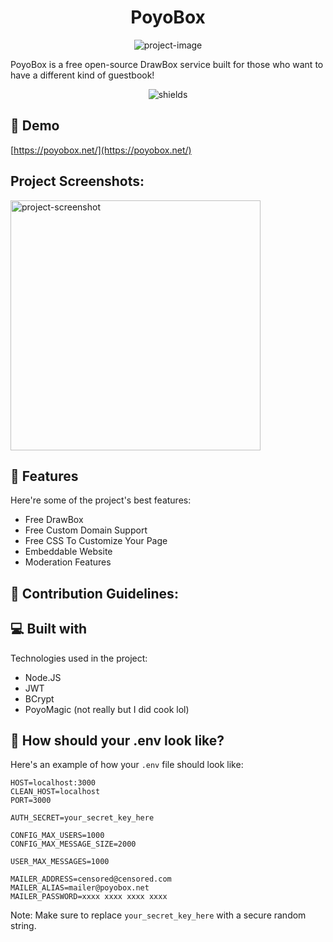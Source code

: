 <h1 align="center" id="title">PoyoBox</h1>

<p align="center"><img src="https://socialify.git.ci/mrdapoyo/poyobox/image?font=Source+Code+Pro&amp;language=1&amp;name=1&amp;owner=1&amp;pattern=Circuit+Board&amp;stargazers=1&amp;theme=Dark" alt="project-image"></p>

<p id="description">PoyoBox is a free open-source DrawBox service built for those who want to have a different kind of guestbook!</p>

<p align="center"><img src="https://img.shields.io/github/languages/code-size/mrdapoyo/poyobox" alt="shields"></p>

<h2>🚀 Demo</h2>

[https://poyobox.net/](https://poyobox.net/)

<h2>Project Screenshots:</h2>

<img src="https://cloud-6bk0h8rd6-hack-club-bot.vercel.app/0image.png" alt="project-screenshot" width="400" height="400/">
  
<h2>🧐 Features</h2>

Here're some of the project's best features:

*   Free DrawBox
*   Free Custom Domain Support
*   Free CSS To Customize Your Page
*   Embeddable Website
*   Moderation Features

<h2>🍰 Contribution Guidelines:</h2>

  
  
<h2>💻 Built with</h2>

Technologies used in the project:

*   Node.JS
*   JWT
*   BCrypt
*   PoyoMagic (not really but I did cook lol)

<h2>🤔 How should your .env look like?</h2>

Here's an example of how your `.env` file should look like:

```env
HOST=localhost:3000
CLEAN_HOST=localhost
PORT=3000

AUTH_SECRET=your_secret_key_here

CONFIG_MAX_USERS=1000
CONFIG_MAX_MESSAGE_SIZE=2000

USER_MAX_MESSAGES=1000

MAILER_ADDRESS=censored@censored.com
MAILER_ALIAS=mailer@poyobox.net
MAILER_PASSWORD=xxxx xxxx xxxx xxxx
```

Note: Make sure to replace `your_secret_key_here` with a secure random string.